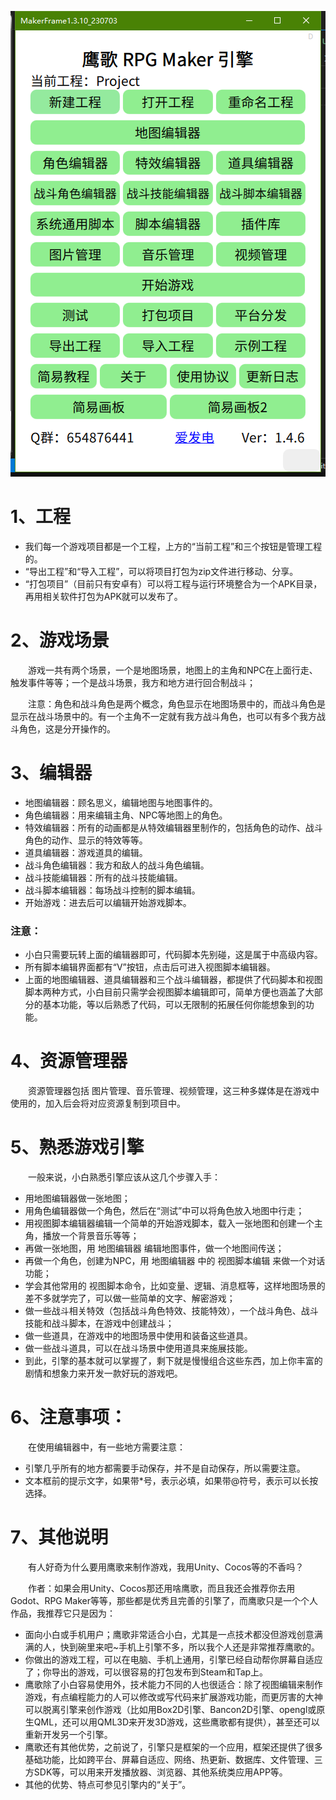 ![1688903539999](image/1.引擎简介/1688903539999.png)

# 1、工程

* 我们每一个游戏项目都是一个工程，上方的“当前工程”和三个按钮是管理工程的。
* “导出工程”和“导入工程”，可以将项目打包为zip文件进行移动、分享。
* “打包项目”（目前只有安卓有）可以将工程与运行环境整合为一个APK目录，再用相关软件打包为APK就可以发布了。

# 2、游戏场景

&emsp;&emsp;游戏一共有两个场景，一个是地图场景，地图上的主角和NPC在上面行走、触发事件等等；一个是战斗场景，我方和地方进行回合制战斗；

&emsp;&emsp;注意：角色和战斗角色是两个概念，角色显示在地图场景中的，而战斗角色是显示在战斗场景中的。有一个主角不一定就有我方战斗角色，也可以有多个我方战斗角色，这是分开操作的。

# 3、编辑器

* 地图编辑器：顾名思义，编辑地图与地图事件的。
* 角色编辑器：用来编辑主角、NPC等地图上的角色。
* 特效编辑器：所有的动画都是从特效编辑器里制作的，包括角色的动作、战斗角色的动作、显示的特效等等。
* 道具编辑器：游戏道具的编辑。
* 战斗角色编辑器：我方和敌人的战斗角色编辑。
* 战斗技能编辑器：所有的战斗技能编辑。
* 战斗脚本编辑器：每场战斗控制的脚本编辑。
* 开始游戏：进去后可以编辑开始游戏脚本。

### 注意：

* 小白只需要玩转上面的编辑器即可，代码脚本先别碰，这是属于中高级内容。
* 所有脚本编辑界面都有“V”按钮，点击后可进入视图脚本编辑器。
* 上面的地图编辑器、道具编辑器和三个战斗编辑器，都提供了代码脚本和视图脚本两种方式，小白目前只需学会视图脚本编辑即可，简单方便也涵盖了大部分的基本功能，等以后熟悉了代码，可以无限制的拓展任何你能想象到的功能。

# 4、资源管理器

&emsp;&emsp;资源管理器包括 图片管理、音乐管理、视频管理，这三种多媒体是在游戏中使用的，加入后会将对应资源复制到项目中。

# 5、熟悉游戏引擎

&emsp;&emsp;一般来说，小白熟悉引擎应该从这几个步骤入手：

* 用地图编辑器做一张地图；
* 用角色编辑器做一个角色，然后在“测试”中可以将角色放入地图中行走；
* 用视图脚本编辑器编辑一个简单的开始游戏脚本，载入一张地图和创建一个主角，播放一个背景音乐等等；
* 再做一张地图，用 地图编辑器 编辑地图事件，做一个地图间传送；
* 再做一个角色，创建为NPC，用 地图编辑器 中的 视图脚本编辑 来做一个对话功能；
* 学会其他常用的 视图脚本命令，比如变量、逻辑、消息框等，这样地图场景的差不多就学完了，可以做一些简单的文字、解密游戏；
* 做一些战斗相关特效（包括战斗角色特效、技能特效），一个战斗角色、战斗技能和战斗脚本，在游戏中创建战斗；
* 做一些道具，在游戏中的地图场景中使用和装备这些道具。
* 做一些战斗道具，可以在战斗场景中使用道具来施展技能。
* 到此，引擎的基本就可以掌握了，剩下就是慢慢组合这些东西，加上你丰富的剧情和想象力来开发一款好玩的游戏吧。

# 6、注意事项：

&emsp;&emsp;在使用编辑器中，有一些地方需要注意：

* 引擎几乎所有的地方都需要手动保存，并不是自动保存，所以需要注意。
* 文本框前的提示文字，如果带*号，表示必填，如果带@符号，表示可以长按选择。

# 7、其他说明

&emsp;&emsp;有人好奇为什么要用鹰歌来制作游戏，我用Unity、Cocos等的不香吗？

&emsp;&emsp;作者：如果会用Unity、Cocos那还用啥鹰歌，而且我还会推荐你去用Godot、RPG Maker等等，那些都是优秀且完善的引擎了，而鹰歌只是一个个人作品，我推荐它只是因为：

* 面向小白或手机用户；鹰歌非常适合小白，尤其是一点技术都没但游戏创意满满的人，快到碗里来吧~手机上引擎不多，所以我个人还是非常推荐鹰歌的。
* 你做出的游戏工程，可以在电脑、手机上通用，引擎已经自动帮你屏幕自适应了；你导出的游戏，可以很容易的打包发布到Steam和Tap上。
* 鹰歌除了小白容易使用外，技术能力不同的人也很适合：除了视图编辑来制作游戏，有点编程能力的人可以修改或写代码来扩展游戏功能，而更厉害的大神可以脱离引擎来创作游戏（比如用Box2D引擎、Bancon2D引擎、opengl或原生QML，还可以用QML3D来开发3D游戏，这些鹰歌都有提供），甚至还可以重新开发另一个引擎。
* 鹰歌还有其他优势，之前说了，引擎只是框架的一个应用，框架还提供了很多基础功能，比如跨平台、屏幕自适应、网络、热更新、数据库、文件管理、三方SDK等，可以用来开发播放器、浏览器、其他系统类应用APP等。
* 其他的优势、特点可参见引擎内的“关于”。
